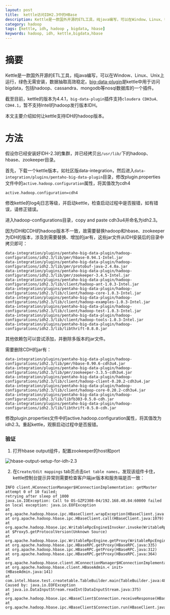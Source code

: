 ```yaml
---
layout: post
title:  kettle访问IDH2.3中的HBase
description: Kettle是一款国外开源的ETL工具，纯java编写，可以在Window、Linux、Unix上运行，绿色无需安装，数据抽取高效稳定。[big-data-plugin](https://github.com/pentaho/big-data-plugin)是kettle中用于访问bigdata，包括hadoop、cassandra、mongodb等nosql数据库的一个插件。
category: hadoop
tags: [kettle, idh, hadoop , bigdata, hbase]
keywords: hadoop, idh, kettle,bigdata,hbase
---
```


# 摘要

Kettle是一款国外开源的ETL工具，纯java编写，可以在Window、Linux、Unix上运行，绿色无需安装，数据抽取高效稳定。[big-data-plugin](https://github.com/pentaho/big-data-plugin)是kettle中用于访问bigdata，包括hadoop、cassandra、mongodb等nosql数据库的一个插件。

截至目前，kettle的版本为4.4.1，`big-data-plugin`插件支持`cloudera CDH3u4、CDH4.1`，暂不支持Intel的hadoop发行版本IDH。

本文主要介绍如何让kettle支持IDH的hadoop版本。

# 方法

假设你已经安装好IDH-2.3的集群，并已经拷贝出`/usr/lib/`下的hadoop、hbase、zookeeper目录。

首先，下载一个kettle版本，如社区版data-integration，然后进入`data-integration/plugins/pentaho-big-data-plugin`目录，修改plugin.properties文件中的`active.hadoop.configuration`属性，将其值改为cdh4

	active.hadoop.configuration=cdh4

修改kettle的log4j日志等级，并启动kettle，检查启动过程中是否报错，如有错误，请修正错误。

进入hadoop-configurations目录，copy and paste cdh3u4并命名为idh2.3。

因为IDH和CDH的hadoop版本不一致，故需要替换hadoop和hbase、zookeeper为IDH的版本，涉及到需要替换、增加的jar有，这些jar文件从IDH安装后的目录中拷贝即可：

	data-integration/plugins/pentaho-big-data-plugin/hadoop-configurations/idh2.3/lib/pmr/hbase-0.94.1-Intel.jar
	data-integration/plugins/pentaho-big-data-plugin/hadoop-configurations/idh2.3/lib/pmr/protobuf-java-2.4.0a.jar
	data-integration/plugins/pentaho-big-data-plugin/hadoop-configurations/idh2.3/lib/pmr/zookeeper-3.4.5-Intel.jar
	data-integration/plugins/pentaho-big-data-plugin/hadoop-configurations/idh2.3/lib/client/hadoop-ant-1.0.3-Intel.jar
	data-integration/plugins/pentaho-big-data-plugin/hadoop-configurations/idh2.3/lib/client/hadoop-core-1.0.3-Intel.jar
	data-integration/plugins/pentaho-big-data-plugin/hadoop-configurations/idh2.3/lib/client/hadoop-examples-1.0.3-Intel.jar
	data-integration/plugins/pentaho-big-data-plugin/hadoop-configurations/idh2.3/lib/client/hadoop-test-1.0.3-Intel.jar
	data-integration/plugins/pentaho-big-data-plugin/hadoop-configurations/idh2.3/lib/client/hadoop-tools-1.0.3-Intel.jar
	data-integration/plugins/pentaho-big-data-plugin/hadoop-configurations/idh2.3/lib/libthrift-0.8.0.jar

其他依赖包可以尝试添加，并删除多版本的jar文件。

需要删除CDH的jar有：

	data-integration/plugins/pentaho-big-data-plugin/hadoop-configurations/idh2.3/lib/pmr/hbase-0.90.6-cdh3u4.jar
	data-integration/plugins/pentaho-big-data-plugin/hadoop-configurations/idh2.3/lib/pmr/zookeeper-3.3.5-cdh3u4.jar
	data-integration/plugins/pentaho-big-data-plugin/hadoop-configurations/idh2.3/lib/client/hadoop-client-0.20.2-cdh3u4.jar
	data-integration/plugins/pentaho-big-data-plugin/hadoop-configurations/idh2.3/lib/client/hadoop-core-0.20.2-cdh3u4.jar
	data-integration/plugins/pentaho-big-data-plugin/hadoop-configurations/idh2.3/lib/libfb303-0.5.0-cdh.jar
	data-integration/plugins/pentaho-big-data-plugin/hadoop-configurations/idh2.3/lib/libthrift-0.5.0-cdh.jar

修改plugin.properties文件中的active.hadoop.configuration属性，将其值改为idh2.3。重起kettle，观察启动过程中是否报错。

### 验证

1. 打开hbase output组件，配置zookeeper的host和port

![hbase-output-setup-for-idh-2.3](http://jc-resource.qiniudn.com/images/2013/hbase-output-setup-for-idh-2.3.png)


2. 在`Create/Edit mappings` tab页点击`Get table names`，发现该组件卡住，kettle控制台提示异常则需要检查客户端jar版本和服务端是否一致：

```
INFO client.HConnectionManager$HConnectionImplementation: getMaster attempt 0 of 10 failed; 
retrying after sleep of 1000
java.io.IOException: Call to OS-GZP2308-04/192.168.40.84:60000 failed on local exception: java.io.EOFException
at org.apache.hadoop.hbase.ipc.HBaseClient.wrapException(HBaseClient.java:1110)
at org.apache.hadoop.hbase.ipc.HBaseClient.call(HBaseClient.java:1079)
at org.apache.hadoop.hbase.ipc.WritableRpcEngine$Invoker.invoke(WritableRpcEngine.java:150)
at $Proxy5.getProtocolVersion(Unknown Source)
at org.apache.hadoop.hbase.ipc.WritableRpcEngine.getProxy(WritableRpcEngine.java:183)
at org.apache.hadoop.hbase.ipc.HBaseRPC.getProxy(HBaseRPC.java:335)
at org.apache.hadoop.hbase.ipc.HBaseRPC.getProxy(HBaseRPC.java:312)
at org.apache.hadoop.hbase.ipc.HBaseRPC.getProxy(HBaseRPC.java:364)
at org.apache.hadoop.hbase.client.HConnectionManager$HConnectionImplementation.getMaster(HConnectionManager.java:710)
at org.apache.hadoop.hbase.client.HBaseAdmin.< init>(HBaseAdmin.java:141)
at com.intel.hbase.test.createtable.TableBuilder.main(TableBuilder.java:48)
Caused by: java.io.EOFException
at java.io.DataInputStream.readInt(DataInputStream.java:375)
at org.apache.hadoop.hbase.ipc.HBaseClient$Connection.receiveResponse(HBaseClient.java:605)
at org.apache.hadoop.hbase.ipc.HBaseClient$Connection.run(HBaseClient.java:538)
```




